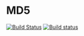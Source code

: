 MD5
===

[![Build Status](https://travis-ci.org/funlibs/md5.svg?branch=master)](https://travis-ci.org/funlibs/md5)
[![Build status](https://ci.appveyor.com/api/projects/status/ot6wsqfh62630h4j/branch/master?svg=true)](https://ci.appveyor.com/project/ssbx/md5/branch/master)
